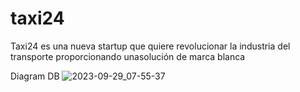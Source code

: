 # taxi24
Taxi24 es una nueva startup que quiere revolucionar la industria del transporte proporcionando unasolución de marca blanca

Diagram DB
![2023-09-29_07-55-37](https://github.com/dnniz/taxi24/assets/26588181/bfe56d70-5676-4a32-8aa0-3bcf794e4768)


